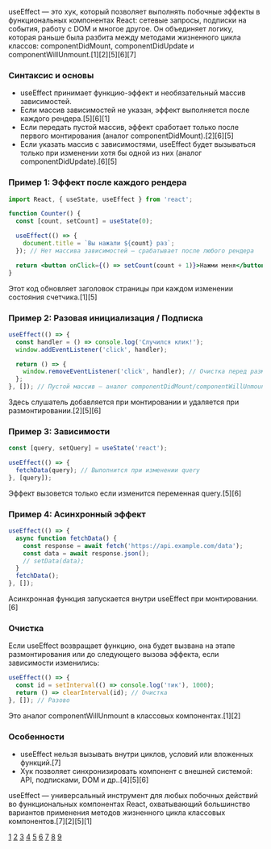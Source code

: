 useEffect — это хук, который позволяет выполнять побочные эффекты в функциональных компонентах React: сетевые запросы, подписки на события, работу с DOM и многое другое. Он объединяет логику, которая раньше была разбита между методами жизненного цикла классов: componentDidMount, componentDidUpdate и componentWillUnmount.[1][2][5][6][7]

### Синтаксис и основы

- useEffect принимает функцию-эффект и необязательный массив зависимостей.
- Если массив зависимостей не указан, эффект выполняется после каждого рендера.[5][6][1]
- Если передать пустой массив, эффект сработает только после первого монтирования (аналог componentDidMount).[2][6][5]
- Если указать массив с зависимостями, useEffect будет вызываться только при изменении хотя бы одной из них (аналог componentDidUpdate).[6][5]

### Пример 1: Эффект после каждого рендера

```jsx
import React, { useState, useEffect } from 'react';

function Counter() {
  const [count, setCount] = useState(0);

  useEffect(() => {
    document.title = `Вы нажали ${count} раз`;
  }); // Нет массива зависимостей — срабатывает после любого рендера

  return <button onClick={() => setCount(count + 1)}>Нажми меня</button>;
}
```

Этот код обновляет заголовок страницы при каждом изменении состояния счетчика.[1][5]

### Пример 2: Разовая инициализация / Подписка

```jsx
useEffect(() => {
  const handler = () => console.log('Случился клик!');
  window.addEventListener('click', handler);

  return () => {
    window.removeEventListener('click', handler); // Очистка перед размонтированием
  };
}, []); // Пустой массив — аналог componentDidMount/componentWillUnmount
```

Здесь слушатель добавляется при монтировании и удаляется при размонтировании.[2][5][6]

### Пример 3: Зависимости

```jsx
const [query, setQuery] = useState('react');

useEffect(() => {
  fetchData(query); // Выполнится при изменении query
}, [query]);
```

Эффект вызовется только если изменится переменная query.[5][6]

### Пример 4: Асинхронный эффект

```jsx
useEffect(() => {
  async function fetchData() {
    const response = await fetch('https://api.example.com/data');
    const data = await response.json();
    // setData(data);
  }
  fetchData();
}, []);
```

Асинхронная функция запускается внутри useEffect при монтировании.[6]

### Очистка

Если useEffect возвращает функцию, она будет вызвана на этапе размонтирования или до следующего вызова эффекта, если зависимости изменились:

```jsx
useEffect(() => {
  const id = setInterval(() => console.log('тик'), 1000);
  return () => clearInterval(id); // Очистка
}, []); // Разово
```

Это аналог componentWillUnmount в классовых компонентах.[1][2]

### Особенности

- useEffect нельзя вызывать внутри циклов, условий или вложенных функций.[7]
- Хук позволяет синхронизировать компонент с внешней системой: API, подписками, DOM и др..[4][5][6]

useEffect — универсальный инструмент для любых побочных действий во функциональных компонентах React, охватывающий большинство вариантов применения методов жизненного цикла классовых компонентов.[7][2][5][1]

[1](https://ru.legacy.reactjs.org/docs/hooks-effect.html)
[2](https://webtricks-master.ru/react-hooks/uchim-useeffect-na-primerah/)
[3](https://habr.com/ru/companies/rshb/articles/687364/)
[4](https://reactdev.ru/reference/react/useEffect/)
[5](https://my-js.org/docs/cheatsheet/react-hooks)
[6](https://www.hackfrontend.com/docs/react/react-hooks-2)
[7](https://habr.com/ru/companies/otus/articles/668700/)
[8](https://www.youtube.com/watch?v=ivtRckdgfts)
[9](https://www.youtube.com/watch?v=EzdCRKXqi7c)
